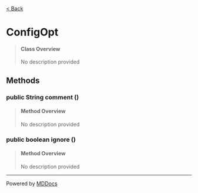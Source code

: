 [< Back](../README.md)
# ConfigOpt #
>#### Class Overview ####
>No description provided
## Methods ##
### public String comment () ###
>#### Method Overview ####
>No description provided
>
### public boolean ignore () ###
>#### Method Overview ####
>No description provided
>

---
Powered by [MDDocs](https://github.com/VRCube/MDDocs)